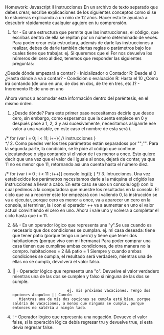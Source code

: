 Homework: Javascript II
Instrucciones
En un archivo de texto separado que debes crear, escribe explicaciones de los siguientes conceptos como si se lo estuvieras explicando a un niño de 12 años. Hacer esto te ayudará a descubrir rápidamente cualquier agujero en tu comprensión.

1. for - Es una estructura que permite que las instrucciones, el código, que escribas dentro de ella se repitan por un número determinado de veces. Para poder crear esta estructura, además de darle las instrucciones a realizar, debes de darle también ciertas reglas o parámetros bajo los cuales tiene que trabajar. ej. Si queremos que el For nos devuelva los números del cero al diez, tenemos que responder las siguientes preguntas:

  ¿Desde dónde empezará a contar? - Inicializador o Contador
    R: Desde el 0
  ¿Hasta dónde a va a contar? - Condición o evaluación
    R: Hasta el 10
  ¿Como irá contando (de uno en uno, de dos en dos, de tre en tres, etc.)? - Incremento
    R: de uno en uno

  Ahora vamos a acomodar esta información dentro del paréntesis, en el mismo órden.

  1. ¿Desde dónde? Para este primer paso necesitamos decirle que desde cero, sin embargo, como esperamos que la cuenta empiece en 0 y después pase a 1, 2, 3 y así sucesivamente, necesitamos asiganrle ese valor a una variable, en este caso el nombre de esta será i.

/*                          for (var i = 0; i < 11; i++){
                            // instrucciones
                            }  
                                                                                                                 */
  2. Como puedes ver los tres parámetros están separadoss por "";"". Para la segunda parte, la condición, se le pide al código que continue ejecutandose o siga contando si el valor de i es menor a once. Esto quiere decir que una vez que el valor de i iguale al once, dejará de contar, ya que 11 no es menor que 11, retornando así una cuenta hasta el número diez.

  /*                          for (var i = 0 ; i < 11 ; i++){
                                    console.log(i);
                            }                                                                                       */
  3. Intrucciones. Una vez establecidos los parámetros necesitamos darle a la máquina el cógido las instrucciones a llevar a cabo. En este caso se uso un console.log() con lo cual pedimos a la computadora que muestre los resultados en la consola. El ciclo que va a recorrer este for empezará con i valiendo 0, la instrucción se va a ejecutar, porque cero es menor a once, va a aparecer un cero en la consola, al terminar, la i con el operador ++ va a aumentar en uno el valor actual convirtiendo el cero en uno. Ahora i vale uno y volvera a completar el ciclo hasta que i = 11.

2. &&  - Es un operador lógico que representa una "y".Se usa cuando es necesario que dos condiciones se cumplan. ej.
          mi casa deseada: tiene que tener patio (porque tengo un perro) y tiene que tener dos habitaciones (porque vivo con mi hermana)
          Para poder comprar una casa tienen que cumplirse ambas condiciones, de otra manera no la compro.
                                        habitaciones = 2 && patio = 1
          Siempre y cuando ambas condiciones se cumpla, el resultado será verdadero, mientras una de ellas no se cumpla, devolverá el valor falso.

3. ||  - Operador lógico que representa una "o". Devuelve el valor verdadero mientras una de las dos se cumplen y falso si
          ninguna de las dos se cumple.

                                ej. mis próximas vacaciones. Tengo dos opciones Acapulco || Cancún
          Mientras una de mis dos opciones se cumpla está bien, porque saldría de vacaciones, a menos que ninguna se cumpla, porque entonces no saldría a ningún lado.

4. !   - Operador lógico que representa una negación. Devueve el valor false, si la operación lógica debía regresar tru y        devuelve true, si esta devía regresar false.
